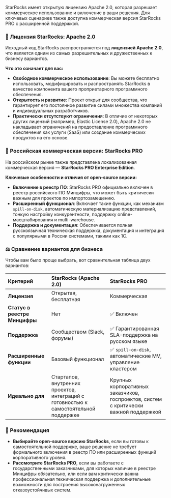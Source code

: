 StarRocks имеет открытую лицензию Apache 2.0, которая разрешает коммерческое использование и включение в ваши решения. 
Для ключевых сценариев также доступна коммерческая версия StarRocks PRO с расширенной поддержкой.

### 📜 Лицензия StarRocks: Apache 2.0

Исходный код StarRocks распространяется под **лицензией Apache 2.0**, что является одним из самых разрешительных и дружественных к бизнесу вариантов.

**Что это означает для вас:**
*   **Свободное коммерческое использование**: Вы можете бесплатно использовать, модифицировать и распространять StarRocks в качестве компонента вашего проприетарного программного обеспечения.
*   **Открытость и развитие**: Проект открыт для сообщества, что гарантирует его постоянное развитие силами множества компаний и индивидуальных разработчиков.
*   **Практически отсутствуют ограничения**: В отличие от некоторых других лицензий (например, Elastic License 2.0), Apache 2.0 не накладывает ограничений на предоставление программного обеспечения как услуги (SaaS) или создание коммерческих продуктов на его основе.

### 💼 Российская коммерческая версия: StarRocks PRO

На российском рынке также представлена локализованная коммерческая версия — **StarRocks PRO Enterprise Edition**.

**Ключевые особенности и отличия от open-source версии:**
*   **Включение в реестр ПО**: StarRocks PRO официально включен в реестр российского ПО Минцифры, что может быть критически важным для проектов по импортозамещению.
*   **Расширенный функционал**: Включает такие функции, как механизм `spill-on-disk`, автоматическую материализацию представлений, тонкую настройку конкурентности, поддержку online-масштабирования и multi-warehouse.
*   **Поддержка и документация**: Обеспечивается полная русскоязычная техническая поддержка, документация и интеграция с популярными в России системами, такими как 1С.

### ⚖️ Сравнение вариантов для бизнеса

Чтобы вам было проще выбрать, вот сравнительная таблица двух вариантов:

| **Критерий** | **StarRocks (Apache 2.0)** | **StarRocks PRO** |
| :--- | :--- | :--- |
| **Лицензия** | Открытая, бесплатная | Коммерческая |
| **Статус в реестре Минцифры** | Нет | ✅ Включен |
| **Поддержка** | Сообществом (Slack, форумы) | ✅ Гарантированная SLA-поддержка на русском языке |
| **Расширенные функции** | Базовый функционал | ✅ `spill-on-disk`, автоматические MV, управление кластером |
| **Идеально для** | Стартапов, внутренних проектов, интеграций с готовностью к самостоятельной поддержке | Крупных корпоративных заказчиков, госпроектов, систем с критически важной поддержкой |

### 💎 Рекомендация

*   **Выбирайте open-source версию StarRocks**, если вы готовы к самостоятельной поддержке, ваше решение не требует формального включения в реестр ПО или расширенных функций корпоративного уровня.
*   **Рассмотрите StarRocks PRO**, если вы работаете с государственными заказчиками, для которых наличие в реестре Минцифры обязательно, или если вам критически важна профессиональная техническая поддержка и дополнительные возможности для построения высоконагруженных отказоустойчивых систем.
